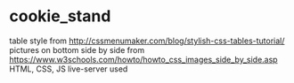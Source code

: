 # cookie_stand
table style from http://cssmenumaker.com/blog/stylish-css-tables-tutorial/
pictures on bottom side by side from https://www.w3schools.com/howto/howto_css_images_side_by_side.asp
HTML, CSS, JS
live-server used
